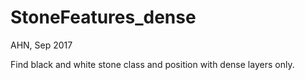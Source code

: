 StoneFeatures_dense
====================
AHN, Sep 2017

Find black and white stone class and position with
dense layers only.
